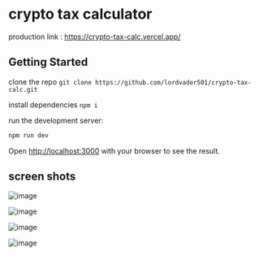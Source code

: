 # crypto tax calculator
production link : https://crypto-tax-calc.vercel.app/

## Getting Started
clone the repo `git clone https://github.com/lordvader501/crypto-tax-calc.git`

install dependencies `npm i`

run the development server:
```bash
npm run dev
```

Open [http://localhost:3000](http://localhost:3000) with your browser to see the result.

## screen shots

![image](https://github.com/lordvader501/crypto-tax-calc/assets/60027612/f11a6688-31ea-4af1-bd07-b0ed27847160)

![image](https://github.com/lordvader501/crypto-tax-calc/assets/60027612/f58f3bce-d6a8-4a0a-8bf5-d30d2da27bee)


![image](https://github.com/lordvader501/crypto-tax-calc/assets/60027612/c92ee34b-5415-4f71-b9bf-949186de3bcc)


![image](https://github.com/lordvader501/crypto-tax-calc/assets/60027612/0c099420-6528-41a5-9880-591392383cb6)

